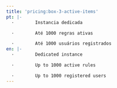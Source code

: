 ```yaml
---
title: 'pricing:box-3-active-items'
pt: |-
  ·        Instancia dedicada

  ·        Até 1000 regras ativas

  ·        Até 1000 usuários registrados
en: |-
  ·        Dedicated instance

  ·        Up to 1000 active rules

  ·        Up to 1000 registered users
---
```


